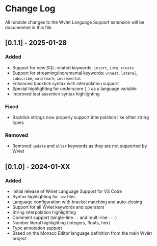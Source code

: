 # Change Log

All notable changes to the Wvlet Language Support extension will be documented in this file.

## [0.1.1] - 2025-01-28

### Added
- Support for new SQL-related keywords: `insert`, `into`, `create`
- Support for streaming/incremental keywords: `unnest`, `lateral`, `subscribe`, `watermark`, `incremental`
- Enhanced backtick syntax with interpolation support
- Special highlighting for underscore (`_`) as a language variable
- Improved test assertion syntax highlighting

### Fixed
- Backtick strings now properly support interpolation like other string types

### Removed
- Removed `update` and `alter` keywords as they are not supported by Wvlet

## [0.1.0] - 2024-01-XX

### Added
- Initial release of Wvlet Language Support for VS Code
- Syntax highlighting for `.wv` files
- Language configuration with bracket matching and auto-closing
- Support for all Wvlet keywords and operators
- String interpolation highlighting
- Comment support (single-line `--` and multi-line `---`)
- Number literal highlighting (integers, floats, hex)
- Type annotation support
- Based on the Monaco Editor language definition from the main Wvlet project